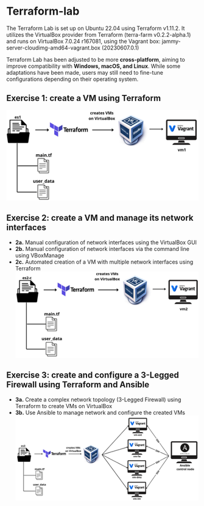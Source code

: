 # Terraform-lab
The Terraform Lab is set up on Ubuntu 22.04 using Terraform v1.11.2. It utilizes the VirtualBox provider from Terraform (terra-farm v0.2.2-alpha.1) 
and runs on VirtualBox 7.0.24 r167081, using the Vagrant box: jammy-server-cloudimg-amd64-vagrant.box (20230607.0.1)

Terraform Lab has been adjusted to be more **cross-platform**, aiming to improve compatibility with **Windows, macOS, and Linux**. 
While some adaptations have been made, users may still need to fine-tune configurations depending on their operating system.

## Exercise 1: create a VM using Terraform

![](images/es1.png)

## Exercise 2: create a VM and manage its network interfaces
- **2a.** Manual configuration of network interfaces using the VirtualBox GUI
- **2b.** Manual configuration of network interfaces via the command line using VBoxManage
- **2c.** Automated creation of a VM with multiple network interfaces using Terraform
![](images/es2-c.png)

## Exercise 3: create and configure a 3-Legged Firewall using Terraform and Ansible
- **3a.** Create a complex network topology (3-Legged Firewall) using Terraform to create VMs on VirtualBox
- **3b.** Use Ansible to manage network and configure the created VMs
![](images/es3.png)
